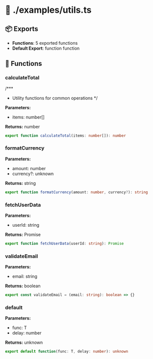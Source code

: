 # 📁 ./examples/utils.ts

## 📦 Exports
- **Functions**: 5 exported functions
- **Default Export**: function function

## 🔧 Functions

### calculateTotal
/***
 * Utility functions for common operations
 */


**Parameters:**
- items: number[]

**Returns:** number

```typescript
export function calculateTotal(items: number[]): number
```

### formatCurrency

**Parameters:**
- amount: number
- currency?: unknown

**Returns:** string

```typescript
export function formatCurrency(amount: number, currency?): string
```

### fetchUserData

**Parameters:**
- userId: string

**Returns:** Promise

```typescript
export function fetchUserData(userId: string): Promise
```

### validateEmail

**Parameters:**
- email: string

**Returns:** boolean

```typescript
export const validateEmail = (email: string): boolean => {}
```

### default

**Parameters:**
- func: T
- delay: number

**Returns:** unknown

```typescript
export default function(func: T, delay: number): unknown
```